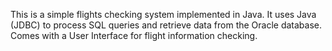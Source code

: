 This is a simple flights checking system implemented in Java.
It uses Java (JDBC) to process SQL queries and retrieve data from the Oracle database.
Comes with a User Interface for flight information checking.
